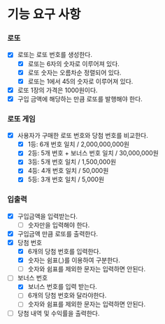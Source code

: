 # 기능 요구 사항

### 로또

- [x] 로또는 로또 번호를 생성한다.
  - [x] 로또는 6자의 숫자로 이루어져 있다.
  - [x] 로또 숫자는 오름차순 정렬되어 있다.
  - [x] 로또는 1에서 45의 숫자로 이루어져 있다.
- [x] 로또 1장의 가격은 1000원이다.
- [x] 구입 금액에 해당하는 만큼 로또를 발행해야 한다.

### 로또 게임

- [x] 사용자가 구매한 로또 번호와 당첨 번호를 비교한다.
  - [x] 1등: 6개 번호 일치 / 2,000,000,000원
  - [x] 2등: 5개 번호 + 보너스 번호 일치 / 30,000,000원
  - [x] 3등: 5개 번호 일치 / 1,500,000원
  - [x] 4등: 4개 번호 일치 / 50,000원
  - [x] 5등: 3개 번호 일치 / 5,000원

### 입출력

- [x] 구입금액을 입력받는다.
  - [ ] 숫자만을 입력해야 한다.
- [x] 구입금액 만큼 로또를 출력한다.
- [x] 당첨 번호
  - [x] 6개의 당첨 번호를 입력한다.
  - [x] 숫자는 쉼표(,)를 이용하여 구분한다.
  - [ ] 숫자와 쉼표를 제외한 문자는 입력하면 안된다.
- [ ] 보너스 번호
  - [x] 보너스 번호를 입력 받는다.
  - [ ] 6개의 당첨 번호와 달라야한다.
  - [ ] 숫자와 쉼표를 제외한 문자는 입력하면 안된다.
- [ ] 당첨 내역 및 수익률을 출력한다.
